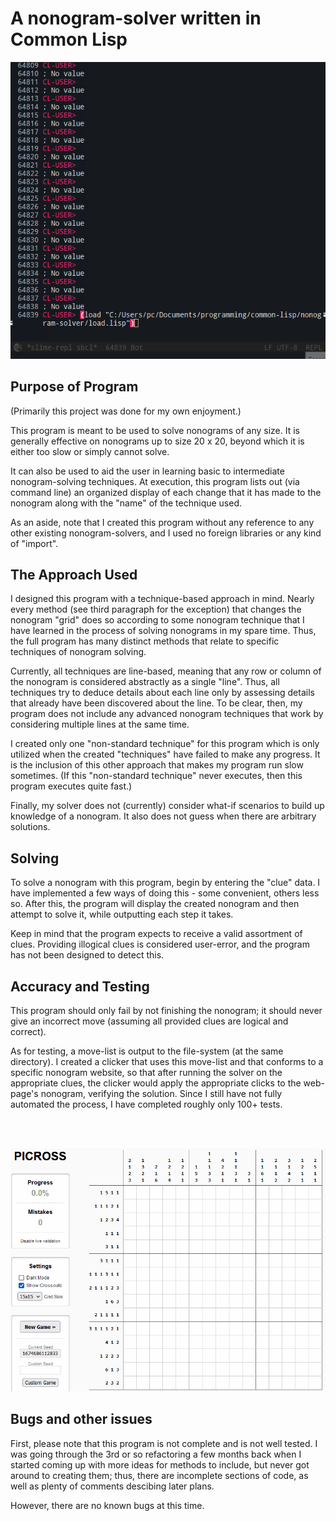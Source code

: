 # A nonogram-solver written in Common Lisp

![Sample run of program](./gifs/nonogram-solver-sample-run.gif)

## Purpose of Program

(Primarily this project was done for my own enjoyment.)

This program is meant to be used to solve nonograms of any size. It is generally effective on nonograms up to size 20 x 20, beyond which it is either too slow or simply cannot solve.

It can also be used to aid the user in learning basic to intermediate nonogram-solving techniques. At execution, this program lists out (via command line) an organized display of each change that it has made to the nonogram along with the "name" of the technique used.

As an aside, note that I created this program without any reference to any other existing nonogram-solvers, and I used no foreign libraries or any kind of "import".

## The Approach Used

I designed this program with a technique-based approach in mind. Nearly every method (see third paragraph for the exception) that changes the nonogram "grid" does so according to some nonogram technique that I have learned in the process of solving nonograms in my spare time. Thus, the full program has many distinct methods that relate to specific techniques of nonogram solving.

Currently, all techniques are line-based, meaning that any row or column of the nonogram is considered abstractly as a single "line". Thus, all techniques try to deduce details about each line only by assessing details that already have been discovered about the line. To be clear, then, my program does not include any advanced nonogram techniques that work by considering multiple lines at the same time.

I created only one "non-standard technique" for this program which is only utilized when the created "techniques" have failed to make any progress. It is the inclusion of this other approach that makes my program run slow sometimes. (If this "non-standard technique" never executes, then this program executes quite fast.)

Finally, my solver does not (currently) consider what-if scenarios to build up knowledge of a nonogram. It also does not guess when there are arbitrary solutions.

## Solving

To solve a nonogram with this program, begin by entering the "clue" data. I have implemented a few ways of doing this - some convenient, others less so. After this, the program will display the created nonogram and then attempt to solve it, while outputting each step it takes.

Keep in mind that the program expects to receive a valid assortment of clues. Providing illogical clues is considered user-error, and the program has not been designed to detect this.

## Accuracy and Testing

This program should only fail by not finishing the nonogram; it should never give an incorrect move (assuming all provided clues are logical and correct).

As for testing, a move-list is output to the file-system (at the same directory). I created a clicker that uses this move-list and that conforms to a specific nonogram website, so that after running the solver on the appropriate clues, the clicker would apply the appropriate clicks to the web-page's nonogram, verifying the solution. Since I still have not fully automated the process, I have completed roughly only 100+ tests.

<br>
<br>

![Sample clicker test-run](./gifs/nonogram-solver-sample-test.gif)

## Bugs and other issues

First, please note that this program is not complete and is not well tested. I was going through the 3rd or so refactoring a few months back when I started coming up with more ideas for methods to include, but never got around to creating them; thus, there are incomplete sections of code, as well as plenty of comments descibing later plans.

However, there are no known bugs at this time.
